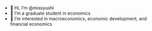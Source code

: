 - 👋 Hi, I’m @missyushi
- 👀 I’m a graduate student in economics
- 🌱 I’m interested in macroeconomics, economic development, and financial economics

<!---
missyushi/missyushi is a ✨ special ✨ repository because its `README.md` (this file) appears on your GitHub profile.
You can click the Preview link to take a look at your changes.
--->

